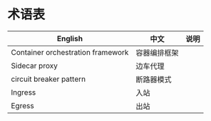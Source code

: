 # 术语表

English|中文|说明
---|---|---
Container orchestration framework|容器编排框架|
Sidecar proxy|边车代理|
circuit breaker pattern|断路器模式|
Ingress|入站|
Egress|出站|

